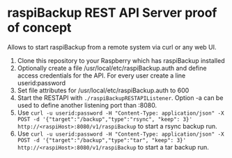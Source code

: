 # raspiBackup REST API Server proof of concept

Allows to start raspiBackup from a remote system via curl or any web UI.
1. Clone this repository to your Raspberry which has raspiBackup installed
2. Optionally create a file /usr/local/etc/raspiBackup.auth and define access credentials for the API. For every user create a line userid:password
3. Set file attributes for /usr/local/etc/raspiBackup.auth to 600
4. Start the RESTAPI with ```./raspiBackupRESTAPIListener```. Option -a can be used to define another listening port than :8080.
5. Use ```curl -u userid:password -H "Content-Type: application/json" -X POST -d '{"target":"/backup","type":"rsync", "keep": 3}' http://<raspiHost>:8080/v1/raspiBackup``` to start a rsync backup run.
6. Use ```curl -u userid:password -H "Content-Type: application/json" -X POST -d '{"target":"/backup","type":"tar", "keep": 3}' http://<raspiHost>:8080/v1/raspiBackup``` to start a tar backup run.
